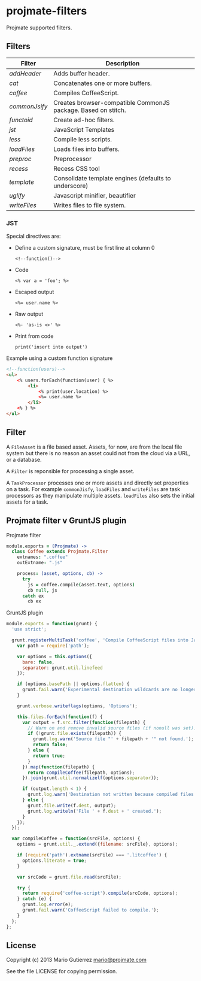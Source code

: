 # projmate-filters

Projmate supported filters.


## Filters

Filter          | Description
----------------|-------------
*addHeader*     | Adds buffer header.
*cat*           | Concatenates one or more buffers.
*coffee*        | Compiles CoffeeScript.
*commonJsify*   | Creates browser-compatible CommonJS package. Based on stitch.
*functoid*      | Create ad-hoc filters.
*jst*           | JavaScript Templates
*less*          | Compile less scripts.
*loadFiles*     | Loads files into buffers.
*preproc*       | Preprocessor
*recess*        | Recess CSS tool
*template*      | Consolidate template engines (defaults to underscore)
*uglify*        | Javascript minifier, beautifier
*writeFiles*    | Writes files to file system.


### JST

Special directives are:

*   Define a custom signature, must be first line at column 0

        <!--function()-->

*   Code

        <% var a = 'foo'; %>

*   Escaped output

        <%= user.name %>

*   Raw output

        <%- 'as-is <>' %>

*   Print from code

        print('insert into output')

Example using a custom function signature

```html
<!--function(users)-->
<ul>
    <% users.forEach(function(user) { %>
        <li>
            <% print(user.location) %>
            <%= user.name %>
        </li>
    <% } %>
</ul>
```

## Filter

A `FileAsset` is a file based asset. Assets, for now, are from the
local file system but there is no reason an asset could not from the cloud
via a URL, or a database.

A `Filter` is reponsible for processing a single asset.

A `TaskProcessor` processes one or more assets and directly set properties
on a task. For example `commonJisfy`, `loadFiles` and `writeFiles` are
task processors as they manipulate multiple assets. `loadFiles` also sets
the initial assets for a task.


## Projmate filter v GruntJS plugin

Projmate filter

```coffeescript
module.exports = (Projmate) ->
  class Coffee extends Projmate.Filter
    extnames: ".coffee"
    outExtname: ".js"

    process: (asset, options, cb) ->
      try
        js = coffee.compile(asset.text, options)
        cb null, js
      catch ex
        cb ex
```

GruntJS plugin


```javascript
module.exports = function(grunt) {
  'use strict';

  grunt.registerMultiTask('coffee', 'Compile CoffeeScript files into JavaScript', function() {
    var path = require('path');

    var options = this.options({
      bare: false,
      separator: grunt.util.linefeed
    });

    if (options.basePath || options.flatten) {
      grunt.fail.warn('Experimental destination wildcards are no longer supported. please refer to README.');
    }

    grunt.verbose.writeflags(options, 'Options');

    this.files.forEach(function(f) {
      var output = f.src.filter(function(filepath) {
        // Warn on and remove invalid source files (if nonull was set).
        if (!grunt.file.exists(filepath)) {
          grunt.log.warn('Source file "' + filepath + '" not found.');
          return false;
        } else {
          return true;
        }
      }).map(function(filepath) {
        return compileCoffee(filepath, options);
      }).join(grunt.util.normalizelf(options.separator));

      if (output.length < 1) {
        grunt.log.warn('Destination not written because compiled files were empty.');
      } else {
        grunt.file.write(f.dest, output);
        grunt.log.writeln('File ' + f.dest + ' created.');
      }
    });
  });

  var compileCoffee = function(srcFile, options) {
    options = grunt.util._.extend({filename: srcFile}, options);

    if (require('path').extname(srcFile) === '.litcoffee') {
      options.literate = true;
    }

    var srcCode = grunt.file.read(srcFile);

    try {
      return require('coffee-script').compile(srcCode, options);
    } catch (e) {
      grunt.log.error(e);
      grunt.fail.warn('CoffeeScript failed to compile.');
    }
  };
};
```

## License

Copyright (c) 2013 Mario Gutierrez <mario@projmate.com>

See the file LICENSE for copying permission.




